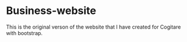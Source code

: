 # Business-website
This is the original verson of the website that I have created for Cogitare with bootstrap.
